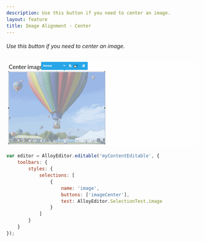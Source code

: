 ```yaml
---
description: Use this button if you need to center an image.
layout: feature
title: Image Alignment - Center
---
```


###### Use this button if you need to center an image.

<div class="thumbnail">
  <img class="img img-polaroid" src="/images/features/button-imagealigncenter.gif"/>
</div>

```javascript
var editor = AlloyEditor.editable('myContentEditable', {
	toolbars: {
		styles: {
			selections: [
				{
					name: 'image',
					buttons: ['imageCenter'],
					test: AlloyEditor.SelectionTest.image
				}
			]
		}
	}
});
```